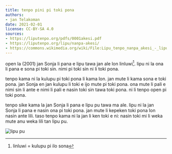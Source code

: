 ```yaml
---
title: tenpo pini pi toki pona
authors:
- jan Telakoman
date: 2021-02-01
license: CC-BY-SA 4.0
sources:
- https://liputenpo.org/pdfs/0001akesi.pdf
- https://liputenpo.org/lipu/nanpa-akesi/
- https://commons.wikimedia.org/wiki/File:Lipu_tenpo_nanpa_akesi_-_lipu_pu.png
---
```


open la (2001) jan Sonja li pana e lipu tawa jan ale lon linluwi[^1]. lipu ni la ona li pana e sona pi toki sin. nimi pi toki sin ni li toki pona.

tenpo kama ni la kulupu pi toki pona li kama lon. jan mute li kama sona e toki pona. jan Sonja en jan kulupu li toki e ijo mute pi toki pona. ona mute li pali e nimi sin li ante e nimi li pali e nasin toki sin tawa toki pona. ni li tenpo open pi toki pona.

tenpo sike kama la jan Sonja li pana e lipu pu tawa ma ale. lipu ni la jan Sonja li pana e nasin ona pi toki pona. jan mute li kepeken toki pona lon nasin ante lili. taso tenpo kama ni la jan li ken toki e ni: nasin toki mi li weka mute anu weka lili tan lipu pu.

[^1]: linluwi = kulupu pi ilo sona

![lipu pu](https://upload.wikimedia.org/wikipedia/commons/d/d1/Lipu_tenpo_nanpa_akesi_-_lipu_pu.png)